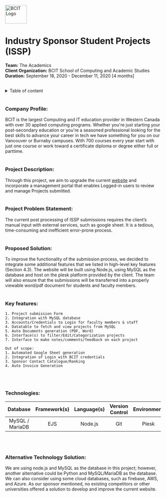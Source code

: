 <img src="https://upload.wikimedia.org/wikipedia/commons/thumb/6/6f/BCIT_logo.svg/1200px-BCIT_logo.svg.png" alt="BCIT Logo" width="70" height="60" /> <br/>
# Industry Sponsor Student Projects (ISSP) <br/> 
**Team:** The Academics <br/>
**Client Organization:** BCIT School of Computing and Academic Studies <br/>
**Duration:** September 18, 2020 - December 11, 2020 [4 months] <br/><br/>

<details>
<summary>Table of content</summary>
   
# Table of content
   * [Company Profile](#company-profile-)
   * [Project Description](#project-description-)
   * [Project Problem Statement](#project-problem-statement)
   * [Proposed Solution](#proposed-solution)
   * [Key Features](#key-features-)
   * [Technologies](#technologies-)
   * [Alternative Technology Solution](#alternative-technology-solution)
</details>
<br/>

### **Company Profile:** <br/>
BCIT is the largest Computing and IT education provider in Western Canada with over 30 applied computing programs. Whether you're just starting your
post-secondary education or you're a seasoned professional looking for the best skills to advance your career in tech we have something for you on our
Vancouver or Burnaby campuses. With 700 courses every year start with just one course or work toward a certificate diploma or degree either full or parttime. <br/><br/>

### **Project Description:** <br/>
Through this project, we aim to upgrade the current [website](https://www.bcit.ca/computing-academic-studies/industry-sponsored-student-projects/issp-project-submission-form/) and incorporate a management portal that enables Logged-in users to review and manage Projects submitted. <br/><br/>


### **Project Problem Statement:**<br/>
The current post processing of ISSP submissions requires the client’s manual input with external services, such as google sheet. It is a tedious, time-consuming and inefficient error-prone process. <br/><br/>

### **Proposed Solution:**<br/>
To improve the functionality of the submission process, we decided to integrate some additional features that we listed in high-level key features (Section 4.3). The website will be built using Node.js, using MySQL as the database and host on the plesk platform provided by the client. The team will also ensure that the submissions will be transferred into a properly viewable word/pdf document for students and faculty members.<br/><br/>

### **Key features:** <br/>

    1. Project submission Form
    2. Integration with MySQL database
    3. Accounts/Credentials to Login for faculty members & staff
    4. Datatable to fetch and view projects from MySQL
    5. Auto Documents generation (PDF, Word)
    6. Interface(s) to filter/Edit/Categorization projects
    7. Interface to make notes/comments/feedback on each project

    Out of scope:
    1. Automated Google Sheet generation
    2. Integration of Login with BCIT credentials
    3. Sponsor Contact Catalogue/Ranking
    4. Auto Invoice Generation

<br/><br/>
### **Technologies:** <br/>
| Database | Framework(s) | Language(s) | Version Control | Environment | UX-UI |
|  :---:   |     :---:    |     :---:   |      :---:      |     :---:   | :---: |
| MySQL / MariaDB   | EJS     | Node.js    | Git | Plesk | Bootstrap / CSS

<br/><br/>
### **Alternative Technology Solution:**<br/>
We are using node.js and MySQL as the database in this project; however, another alternative could be Python and MySQL/MariaDB as the database. We can also consider using some cloud databases, such as firebase, AWS, and Azure. As our sponsor mentioned, no existing competitors or other universities offered a solution to develop and improve the current website.<br/><br/>
